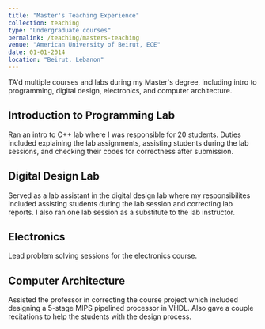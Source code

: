 ```yaml
---
title: "Master's Teaching Experience"
collection: teaching
type: "Undergraduate courses"
permalink: /teaching/masters-teaching
venue: "American University of Beirut, ECE"
date: 01-01-2014
location: "Beirut, Lebanon"
---
```


TA'd multiple courses and labs during my Master's degree, including intro to programming, digital design, electronics, and computer architecture.

Introduction to Programming Lab
------
Ran an intro to C++ lab where I was responsible for 20 students. Duties included explaining the lab assignments, assisting students during the lab sessions, and checking their codes for correctness after submission.

Digital Design Lab
------
Served as a lab assistant in the digital design lab where my responsibilites included assisting students during the lab session and correcting lab reports. I also ran one lab session as a substitute to the lab instructor.

Electronics
------
Lead problem solving sessions for the electronics course.

Computer Architecture
------
Assisted the professor in correcting the course project which included designing a 5-stage MIPS pipelined processor in VHDL. Also gave a couple recitations to help the students with the design process.

